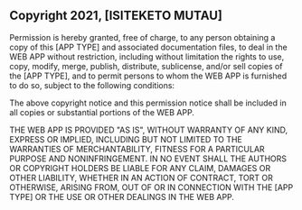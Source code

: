## Copyright 2021, [ISITEKETO MUTAU]

Permission is hereby granted, free of charge, to any person obtaining a copy of this [APP TYPE] and associated documentation files, to deal in the WEB APP without restriction, including without limitation the rights to use, copy, modify, merge, publish, distribute, sublicense, and/or sell copies of the [APP TYPE], and to permit persons to whom the WEB APP is furnished to do so, subject to the following conditions:

The above copyright notice and this permission notice shall be included in all copies or substantial portions of the WEB APP.

THE WEB APP IS PROVIDED "AS IS", WITHOUT WARRANTY OF ANY KIND, EXPRESS OR IMPLIED, INCLUDING BUT NOT LIMITED TO THE WARRANTIES OF MERCHANTABILITY, FITNESS FOR A PARTICULAR PURPOSE AND NONINFRINGEMENT. IN NO EVENT SHALL THE AUTHORS OR COPYRIGHT HOLDERS BE LIABLE FOR ANY CLAIM, DAMAGES OR OTHER LIABILITY, WHETHER IN AN ACTION OF CONTRACT, TORT OR OTHERWISE, ARISING FROM, OUT OF OR IN CONNECTION WITH THE [APP TYPE] OR THE USE OR OTHER DEALINGS IN THE WEB APP.
